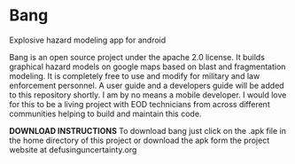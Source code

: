 # Bang
Explosive hazard modeling app for android

Bang is an open source project under the apache 2.0 license. It builds graphical hazard models on google maps based on blast and fragmentation modeling. 
It is completely free to use and modify for military and law enforcement personnel. A user guide and
a developers guide will be added to this repository shortly. I am by no means a mobile developer. I would love for this to be a 
living project with EOD technicians from across different communities helping to build and maintain this code. 

****DOWNLOAD INSTRUCTIONS****
To download bang just click on the .apk file in the home directory of this project or download the apk form the project website at defusinguncertainty.org
